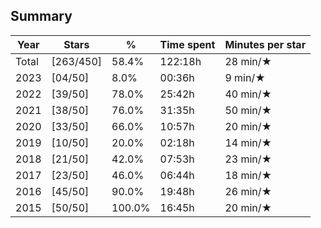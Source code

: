 ## Summary
Year|Stars|%|Time spent|Minutes per star
-|-|-|-|-
Total|[263/450]|58.4%|122:18h|28 min/★
2023|[04/50]|8.0%|00:36h|9 min/★
2022|[39/50]|78.0%|25:42h|40 min/★
2021|[38/50]|76.0%|31:35h|50 min/★
2020|[33/50]|66.0%|10:57h|20 min/★
2019|[10/50]|20.0%|02:18h|14 min/★
2018|[21/50]|42.0%|07:53h|23 min/★
2017|[23/50]|46.0%|06:44h|18 min/★
2016|[45/50]|90.0%|19:48h|26 min/★
2015|[50/50]|100.0%|16:45h|20 min/★
